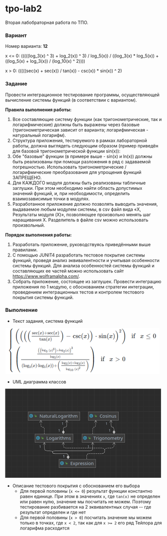 # tpo-lab2
Вторая лабобраторная работа по ТПО.

### Вариант
Номер варианта: **12**

x <= 0: (((((log_3(x) ^ 3) + log_2(x)) ^ 3) / log_5(x)) / ((log_3(x) * log_5(x)) + ((log_5(x) + log_3(x)) / (log_10(x) ^ 2))))

x > 0: (((((sec(x) + sec(x)) / tan(x)) - csc(x)) * sin(x)) ^ 2)

### Задание

Провести интеграционное тестирование программы, осуществляющей вычисление системы функций (в соответствии с вариантом).

**Правила выполнения работы:**
1.	Все составляющие систему функции (как тригонометрические, так и логарифмические) должны быть выражены через базовые (тригонометрическая зависит от варианта; логарифмическая - натуральный логарифм).
2.	Структура приложения, тестируемого в рамках лабораторной работы, должна выглядеть следующим образом (пример приведён для базовой тригонометрической функции sin(x)):
3.	Обе "базовые" функции (в примере выше - sin(x) и ln(x)) должны быть реализованы при помощи разложения в ряд с задаваемой погрешностью. Использовать тригонометрические / логарифмические преобразования для упрощения функций ЗАПРЕЩЕНО.
4.	Для КАЖДОГО модуля должны быть реализованы табличные заглушки. При этом необходимо найти область допустимых значений функций, и, при необходимости, определить взаимозависимые точки в модулях.
5.	Разработанное приложение должно позволять выводить значения, выдаваемое любым модулем системы, в сsv файл вида «X, Результаты модуля (X)», позволяющее произвольно менять шаг наращивания Х. Разделитель в файле csv можно использовать произвольный.

**Порядок выполнения работы:**
1.	Разработать приложение, руководствуясь приведёнными выше правилами.
2.	С помощью JUNIT4 разработать тестовое покрытие системы функций, проведя анализ эквивалентности и учитывая особенности системы функций. Для анализа особенностей системы функций и составляющих ее частей можно использовать сайт https://www.wolframalpha.com/.
3.	Собрать приложение, состоящее из заглушек. Провести интеграцию приложения по 1 модулю, с обоснованием стратегии интеграции, проведением интеграционных тестов и контролем тестового покрытия системы функций.

### Выполнение

- Текст задания, система функций

![img_1.png](img_1.png)

- UML диаграмма классов

![img.png](img.png)

- Описание тестового покрытия с обоснованием его выбора
  - Для первой половины (`x <= 0`)  результат функции константно равен единице. При этом в значениях `x`, 
  где `tan(x)` не определен или равен нулю, значение мы посчитать не можем. Поэтому тестирование разбивается на 2 эквивалентных случая -- где результат определен и где нет 
  - Для первой половины (`x > 0`) посчитать значение мы можем только в точках, где `x < 2`, 
  так как для `x >= 2` его ряд Тейлора для логарифма расходится
